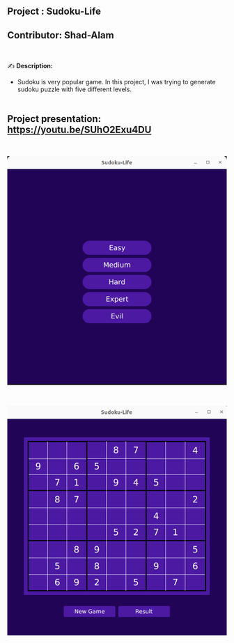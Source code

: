 
## Project    : Sudoku-Life
## Contributor: Shad-Alam 

<br/>

:writing_hand: **Description:** <br/>

- Sudoku is very popular game. In this project, I was trying to generate sudoku puzzle with five different levels. <br/> <br/>

## Project presentation: https://youtu.be/SUhO2Exu4DU

<br/> 

![ezcv logo](https://github.com/Shad-Alam/Sudoku-Life/blob/main/Main/screenshot/01.png)

<br/>

![ezcv logo](https://github.com/Shad-Alam/Sudoku-Life/blob/main/Main/screenshot/02.png)
